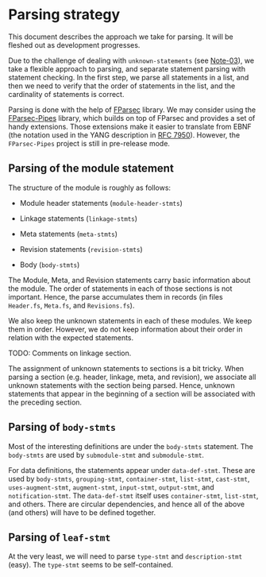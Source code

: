 # Parsing strategy

This document describes the approach we take for parsing.
It will be fleshed out as development progresses.

Due to the challenge of dealing with `unknown-statements` (see [Note-03](03-UnknownStatements.md)),
we take a flexible approach to parsing, and separate statement parsing with statement checking.
In the first step, we parse all statements in a list, and then we need to verify that the order
of statements in the list, and the cardinality of statements is correct.

Parsing is done with the help of [FParsec](http://www.quanttec.com/fparsec/) library.
We may consider using the [FParsec-Pipes](http://rspeele.github.io/FParsec-Pipes/Intro.html) library,
which builds on top of FParsec and provides a set of handy extensions. Those extensions make
it easier to translate from EBNF (the notation used in the YANG description in
[RFC 7950](https://tools.ietf.org/html/rfc7950#section-14)). However, the `FParsec-Pipes`
project is still in pre-release mode.

## Parsing of the module statement

The structure of the module is roughly as follows:

- Module header statements (`module-header-stmts`)

- Linkage statements (`linkage-stmts`)

- Meta statements (`meta-stmts`)

- Revision statements (`revision-stmts`)

- Body (`body-stmts`)

The Module, Meta, and Revision statements carry basic information about the module.
The order of statements in each of those sections is not important. Hence, the parse
accumulates them in records (in files `Header.fs`, `Meta.fs`, and `Revisions.fs`).

We also keep the unknown statements in each of these modules. We keep them in order.
However, we do not keep information about their order in relation with the expected
statements.

TODO: Comments on linkage section.

The assignment of unknown statements to sections is a bit tricky. When parsing a section
(e.g. header, linkage, meta, and revision), we associate all unknown statements with
the section being parsed. Hence, unknown statements that appear in the beginning of a section
will be associated with the preceding section.

## Parsing of `body-stmts`

Most of the interesting definitions are under the `body-stmts` statement.
The `body-stmts` are used by `submodule-stmt` and `submodule-stmt`.

For data definitions, the statements appear under `data-def-stmt`.
These are used by `body-stmts`, `grouping-stmt`, `container-stmt`,
`list-stmt`, `cast-stmt`, `uses-augment-stmt`, `augment-stmt`,
`input-stmt`, `output-stmt`, and `notification-stmt`.
The `data-def-stmt` itself uses `container-stmt`, `list-stmt`, and others.
There are circular dependencies, and hence all of the above
(and others) will have to be defined together.

## Parsing of `leaf-stmt`

At the very least, we will need to parse `type-stmt` and `description-stmt` (easy).
The `type-stmt` seems to be self-contained.
